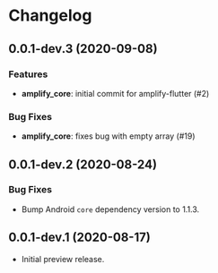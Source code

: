 # Changelog

## 0.0.1-dev.3 (2020-09-08)

### Features

- **amplify_core**: initial commit for amplify-flutter (#2)

### Bug Fixes

- **amplify_core**: fixes bug with empty array (#19)

## 0.0.1-dev.2 (2020-08-24)

### Bug Fixes

* Bump Android `core` dependency version to 1.1.3.

## 0.0.1-dev.1 (2020-08-17)

* Initial preview release.
